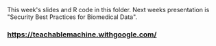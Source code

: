 This week's slides and R code in this folder. Next weeks presentation is "Security Best Practices for Biomedical Data".

### https://teachablemachine.withgoogle.com/
